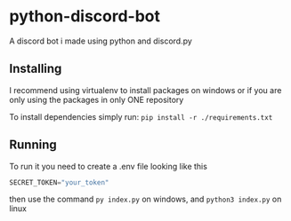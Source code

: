 # python-discord-bot
A discord bot i made using python and discord.py

## Installing
I recommend using virtualenv to install packages on windows or if you are only using the packages in only ONE repository

To install dependencies simply run:
`pip install -r ./requirements.txt`

## Running
To run it you need to create a .env file looking like this
```py
SECRET_TOKEN="your_token"
```

then use the command `py index.py` on windows, and `python3 index.py` on linux
